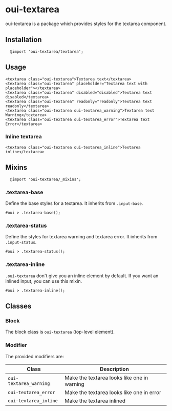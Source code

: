 # oui-textarea

<component-status cx-design="partial" ux="rc"></component-status>

oui-textarea is a package which provides styles for the textarea component.

## Installation

```less
  @import 'oui-textarea/textarea';
```

## Usage

```html:preview
<textarea class="oui-textarea">Textarea text</textarea>
<textarea class="oui-textarea" placeholder="Textarea text with placeholder"></textarea>
<textarea class="oui-textarea" disabled="disabled">Textarea text disabled</textarea>
<textarea class="oui-textarea" readonly="readonly">Textarea text readonly</textarea>
<textarea class="oui-textarea oui-textarea_warning">Textarea text Warning</textarea>
<textarea class="oui-textarea oui-textarea_error">Textarea text Error</textarea>
```

### Inline textarea

```html:preview
<textarea class="oui-textarea oui-textarea_inline">Textarea inline</textarea>
```

## Mixins

```less
  @import 'oui-textarea/_mixins';
```

### .textarea-base

Define the base styles for a textarea. It inherits from `.input-base`.

```less
#oui > .textarea-base();
```

### .textarea-status

Define the styles for textarea warning and textarea error. It inherits from `.input-status`.

```less
#oui > .textarea-status();
```

### .textarea-inline

`.oui-textarea` don't give you an inline element by default. If you want an inlined input, you can use this mixin.

```less
#oui > .textarea-inline();
```

## Classes

### Block

The block class is `oui-textarea` (top-level element).

### Modifier

The provided modifiers are:

| Class                    | Description                                    |
| ------------------------ | ---------------------------------------------- |
| `oui-textarea_warning`   | Make the textarea looks like one in warning    |
| `oui-textarea_error`     | Make the textarea looks like one in error      |
| `oui-textarea_inline`    | Make the textarea inlined                      |
